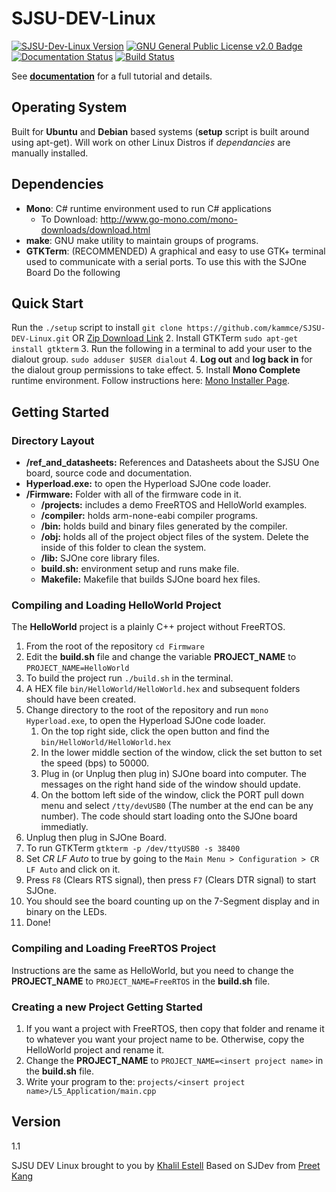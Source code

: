 # SJSU-DEV-Linux

[![SJSU-Dev-Linux Version](https://img.shields.io/badge/version-0.0.1-blue.svg)](https://github.com/kammce/SJSU-DEV-Linux)
[![GNU General Public License v2.0 Badge](https://img.shields.io/badge/license-GNUv2.0-blue.svg)](https://github.com/kammce/SJSU-DEV-Linux)
[![Documentation Status](https://readthedocs.org/projects/sjsu-dev-linux/badge/?version=latest)](http://sjsu-dev-linux.readthedocs.io/en/latest/?badge=latest)
[![Build Status](https://travis-ci.org/kammce/SJSU-DEV-Linux.svg?branch=enhancement)](https://travis-ci.org/kammce/SJSU-DEV-Linux)

See **[documentation](http://sjsu-dev-linux.readthedocs.io/en/latest/?badge=latest)** for a full tutorial and details.

## Operating System
Built for **Ubuntu** and **Debian** based systems (**setup** script is built around using apt-get).
Will work on other Linux Distros if *dependancies* are manually installed.

## Dependencies
 - **Mono**: C# runtime environment used to run C# applications
    * To Download: http://www.go-mono.com/mono-downloads/download.html
 - **make**: GNU make utility to maintain groups of programs.
 - **GTKTerm**: (RECOMMENDED) A graphical and easy to use GTK+ terminal used to communicate with a serial ports. To use this with the SJOne Board Do the following

## Quick Start
Run the `./setup` script to install
`git clone https://github.com/kammce/SJSU-DEV-Linux.git`
    OR
    [Zip Download Link](https://github.com/kammce/SJSU-DEV-Linux/archive/master.zip)
 2. Install GTKTerm
    `sudo apt-get install gtkterm`
 3. Run the following in a terminal to add your user to the dialout group.
    `sudo adduser $USER dialout`
 4. **Log out** and **log back in** for the dialout group permissions to take effect.
 5. Install **Mono Complete** runtime environment.
    Follow instructions here: [Mono Installer Page](http://www.mono-project.com/docs/getting-started/install/linux/#usage).

## Getting Started
### Directory Layout
 - **/ref_and_datasheets:** References and Datasheets about the SJSU One board, source code and documentation.
 - **Hyperload.exe:** to open the Hyperload SJOne code loader.
 - **/Firmware:** Folder with all of the firmware code in it.
    - **/projects:** includes a demo FreeRTOS and HelloWorld examples.
    - **/compiler:** holds arm-none-eabi compiler programs.
    - **/bin:** holds build and binary files generated by the compiler.
    - **/obj:** holds all of the project object files of the system. Delete the inside of this folder to clean the system.
    - **/lib:** SJOne core library files.
    - **build.sh:** environment setup and runs make file.
    - **Makefile:** Makefile that builds SJOne board hex files.

### Compiling and Loading HelloWorld Project
The **HelloWorld** project is a plainly C++ project without FreeRTOS.
 1. From the root of the repository `cd Firmware`
 2. Edit the **build.sh** file and change the variable **PROJECT_NAME** to `PROJECT_NAME=HelloWorld`
 3. To build the project run `./build.sh` in the terminal.
 4. A HEX file `bin/HelloWorld/HelloWorld.hex` and subsequent folders should have been created.
 5. Change directory to the root of the repository and run `mono Hyperload.exe`, to open the Hyperload SJOne code loader.
    1. On the top right side, click the open button and find the `bin/HelloWorld/HelloWorld.hex`
    2. In the lower middle section of the window, click the set button to set the speed (bps) to 50000.
    3. Plug in (or Unplug then plug in) SJOne board into computer. The messages on the right hand side of the window should update.
    4. On the bottom left side of the window, click the PORT pull down menu and select `/tty/devUSB0` (The number at the end can be any number). The code should start loading onto the SJOne board immediatly.
 6. Unplug then plug in SJOne Board.
 7. To run GTKTerm `gtkterm -p /dev/ttyUSB0 -s 38400`
 8. Set *CR LF Auto* to true by going to the `Main Menu > Configuration > CR LF Auto` and click on it.
 9. Press `F8` (Clears RTS signal), then press `F7` (Clears DTR signal) to start SJOne.
 10. You should see the board counting up on the 7-Segment display and in binary on the LEDs.
 11. Done!

### Compiling and Loading FreeRTOS Project ##
Instructions are the same as HelloWorld, but you need to change the **PROJECT_NAME** to `PROJECT_NAME=FreeRTOS` in the **build.sh** file.

### Creating a new Project Getting Started ##
 1. If you want a project with FreeRTOS, then copy that folder and rename it to whatever you want your project name to be. Otherwise, copy the HelloWorld project and rename it.
 2. Change the **PROJECT_NAME** to `PROJECT_NAME=<insert project name>` in the **build.sh** file.
 2. Write your program to the: `projects/<insert project name>/L5_Application/main.cpp`

## Version
1.1

SJSU DEV Linux brought to you by [Khalil Estell](http://kammce.io) Based on SJDev from [Preet Kang](http://www.socialledge.com/sjsu/index.php?title=Main_Page)
